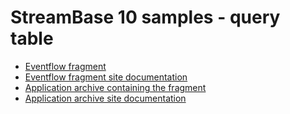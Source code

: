 # StreamBase 10 samples - query table

* [Eventflow fragment](querytable-eventflowfragment/src/site/markdown/index.md) 
* [Eventflow fragment site documentation](https://plord12.github.io/samples/applications/querytable/querytable-eventflowfragment)
* [Application archive containing the fragment](querytable-application/src/site/markdown/index.md)
* [Application archive site documentation](https://plord12.github.io/samples/applications/querytable/querytable-application)